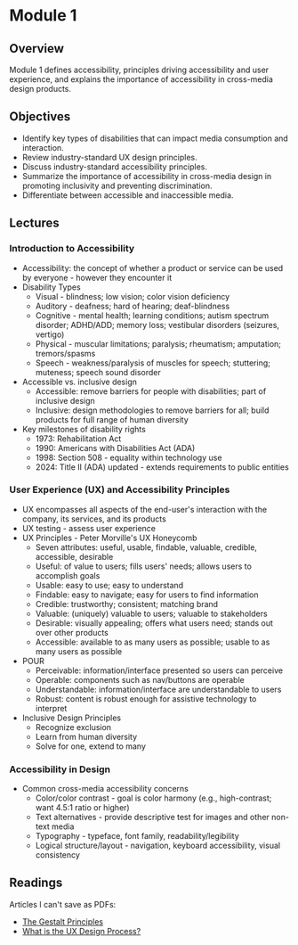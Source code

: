 # Module 1

## Overview

Module 1 defines accessibility, principles driving accessibility and user experience, and explains the importance of accessibility in cross-media design products.

## Objectives

- Identify key types of disabilities that can impact media consumption and interaction.
- Review industry-standard UX design principles.
- Discuss industry-standard accessibility principles.
- Summarize the importance of accessibility in cross-media design in promoting inclusivity and preventing discrimination.
- Differentiate between accessible and inaccessible media.

## Lectures

### Introduction to Accessibility

- Accessibility: the concept of whether a product or service can be used by everyone - however they encounter it
- Disability Types
  - Visual - blindness; low vision; color vision deficiency
  - Auditory - deafness; hard of hearing; deaf-blindness
  - Cognitive - mental health; learning conditions; autism spectrum disorder; ADHD/ADD; memory loss; vestibular disorders (seizures, vertigo)
  - Physical - muscular limitations; paralysis; rheumatism; amputation; tremors/spasms
  - Speech - weakness/paralysis of muscles for speech; stuttering; muteness; speech sound disorder
- Accessible vs. inclusive design
  - Accessible: remove barriers for people with disabilities; part of inclusive design
  - Inclusive: design methodologies to remove barriers for all; build products for full range of human diversity
- Key milestones of disability rights
  - 1973: Rehabilitation Act
  - 1990: Americans with Disabilities Act (ADA)
  - 1998: Section 508 - equality within technology use
  - 2024: Title II (ADA) updated - extends requirements to public entities

### User Experience (UX) and Accessibility Principles

- UX encompasses all aspects of the end-user's interaction with the company, its services, and its products
- UX testing - assess user experience
- UX Principles - Peter Morville's UX Honeycomb
  - Seven attributes: useful, usable, findable, valuable, credible, accessible, desirable
  - Useful: of value to users; fills users' needs; allows users to accomplish goals
  - Usable: easy to use; easy to understand
  - Findable: easy to navigate; easy for users to find information
  - Credible: trustworthy; consistent; matching brand
  - Valuable: (uniquely) valuable to users; valuable to stakeholders
  - Desirable: visually appealing; offers what users need; stands out over other products
  - Accessible: available to as many users as possible; usable to as many users as possible
- POUR
  - Perceivable: information/interface presented so users can perceive
  - Operable: components such as nav/buttons are operable
  - Understandable: information/interface are understandable to users
  - Robust: content is robust enough for assistive technology to interpret
- Inclusive Design Principles
  - Recognize exclusion
  - Learn from human diversity
  - Solve for one, extend to many

### Accessibility in Design

- Common cross-media accessibility concerns
  - Color/color contrast - goal is color harmony (e.g., high-contrast; want 4.5:1 ratio or higher)
  - Text alternatives - provide descriptive test for images and other non-text media
  - Typography - typeface, font family, readability/legibility
  - Logical structure/layout - navigation, keyboard accessibility, visual consistency

## Readings

Articles I can't save as PDFs:

- [The Gestalt Principles](https://www.interaction-design.org/literature/topics/gestalt-principles)
- [What is the UX Design Process?](https://www.interaction-design.org/literature/article/ux-design-process-guide)
